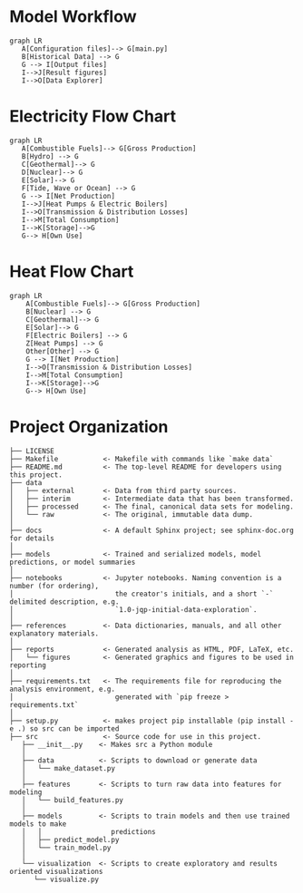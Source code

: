 # Model Workflow
```mermaid
graph LR
   A[Configuration files]--> G[main.py]
   B[Historical Data] --> G
   G --> I[Output files]
   I-->J[Result figures]
   I-->O[Data Explorer]
```

# Electricity Flow Chart

```mermaid
graph LR
   A[Combustible Fuels]--> G[Gross Production]
   B[Hydro] --> G
   C[Geothermal]--> G
   D[Nuclear]--> G
   E[Solar]--> G
   F[Tide, Wave or Ocean] --> G
   G --> I[Net Production]
   I-->J[Heat Pumps & Electric Boilers]
   I-->O[Transmission & Distribution Losses]
   I-->M[Total Consumption]
   I-->K[Storage]-->G
   G--> H[Own Use]
```

# Heat Flow Chart

```mermaid
graph LR
    A[Combustible Fuels]--> G[Gross Production]
    B[Nuclear] --> G
    C[Geothermal]--> G
    E[Solar]--> G
    F[Electric Boilers] --> G
    Z[Heat Pumps] --> G
    Other[Other] --> G
    G --> I[Net Production]
    I-->O[Transmission & Distribution Losses]
    I-->M[Total Consumption]
    I-->K[Storage]-->G
    G--> H[Own Use]
```

# Project Organization

    ├── LICENSE
    ├── Makefile           <- Makefile with commands like `make data`
    ├── README.md          <- The top-level README for developers using this project.
    ├── data
    │   ├── external       <- Data from third party sources.
    │   ├── interim        <- Intermediate data that has been transformed.
    │   ├── processed      <- The final, canonical data sets for modeling.
    │   └── raw            <- The original, immutable data dump.
    │
    ├── docs               <- A default Sphinx project; see sphinx-doc.org for details
    │
    ├── models             <- Trained and serialized models, model predictions, or model summaries
    │
    ├── notebooks          <- Jupyter notebooks. Naming convention is a number (for ordering),
    │                         the creator's initials, and a short `-` delimited description, e.g.
    │                         `1.0-jqp-initial-data-exploration`.
    │
    ├── references         <- Data dictionaries, manuals, and all other explanatory materials.
    │
    ├── reports            <- Generated analysis as HTML, PDF, LaTeX, etc.
    │   └── figures        <- Generated graphics and figures to be used in reporting
    │
    ├── requirements.txt   <- The requirements file for reproducing the analysis environment, e.g.
    │                         generated with `pip freeze > requirements.txt`
    │
    ├── setup.py           <- makes project pip installable (pip install -e .) so src can be imported
    ├── src                <- Source code for use in this project.
       ├── __init__.py    <- Makes src a Python module
       │
       ├── data           <- Scripts to download or generate data
       │   └── make_dataset.py
       │
       ├── features       <- Scripts to turn raw data into features for modeling
       │   └── build_features.py
       │
       ├── models         <- Scripts to train models and then use trained models to make
       │   │                 predictions
       │   ├── predict_model.py
       │   └── train_model.py
       │
       └── visualization  <- Scripts to create exploratory and results oriented visualizations
          └── visualize.py   
<p></p>
